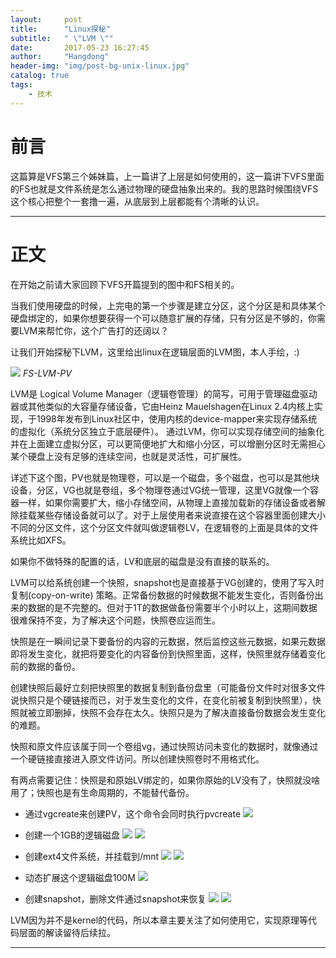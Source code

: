 ```yaml
---
layout:     post
title:      "Linux探秘"
subtitle:   " \"LVM \""
date:       2017-05-23 16:27:45 
author:     "Hangdong"
header-img: "img/post-bg-unix-linux.jpg"
catalog: true
tags:
    - 技术
---
```


# 前言 #

这篇算是VFS第三个姊妹篇，上一篇讲了上层是如何使用的，这一篇讲下VFS里面的FS也就是文件系统是怎么通过物理的硬盘抽象出来的。我的思路时候围绕VFS这个核心把整个一套撸一遍，从底层到上层都能有个清晰的认识。

---

# 正文 #

在开始之前请大家回顾下VFS开篇提到的图中和FS相关的。

当我们使用硬盘的时候，上完电的第一个步骤是建立分区，这个分区是和具体某个硬盘绑定的，如果你想要获得一个可以随意扩展的存储，只有分区是不够的，你需要LVM来帮忙你，这个广告打的还阔以？

让我们开始探秘下LVM，这里给出linux在逻辑层面的LVM图，本人手绘，:)

![](/img/in-post/LVM.png)
*FS-LVM-PV*

LVM是 Logical Volume Manager（逻辑卷管理）的简写，可用于管理磁盘驱动器或其他类似的大容量存储设备，它由Heinz Mauelshagen在Linux 2.4内核上实现，于1998年发布到Linux社区中，使用内核的device-mapper来实现存储系统的虚拟化（系统分区独立于底层硬件）。 通过LVM，你可以实现存储空间的抽象化并在上面建立虚拟分区，可以更简便地扩大和缩小分区，可以增删分区时无需担心某个硬盘上没有足够的连续空间，也就是灵活性，可扩展性。

详述下这个图，PV也就是物理卷，可以是一个磁盘，多个磁盘，也可以是其他块设备，分区，VG也就是卷组，多个物理卷通过VG统一管理，这里VG就像一个容器一样，如果你需要扩大，缩小存储空间，从物理上直接加载新的存储设备或者解除挂载某些存储设备就可以了。对于上层使用者来说直接在这个容器里面创建大小不同的分区文件，这个分区文件就叫做逻辑卷LV，在逻辑卷的上面是具体的文件系统比如XFS。

如果你不做特殊的配置的话，LV和底层的磁盘是没有直接的联系的。

LVM可以给系统创建一个快照，snapshot也是直接基于VG创建的，使用了写入时复制(copy-on-write) 策略。正常备份数据的时候数据不能发生变化，否则备份出来的数据的是不完整的。但对于1T的数据做备份需要半个小时以上，这期间数据很难保持不变，为了解决这个问题，快照卷应运而生。

快照是在一瞬间记录下要备份的内容的元数据，然后监控这些元数据，如果元数据即将发生变化，就把将要变化的内容备份到快照里面，这样，快照里就存储着变化前的数据的备份。

创建快照后最好立刻把快照里的数据复制到备份盘里（可能备份文件时对很多文件说快照只是个硬链接而已，对于发生变化的文件，在变化前被复制到快照里），快照就被立即删掉，快照不会存在太久。快照只是为了解决直接备份数据会发生变化的难题。

快照和原文件应该属于同一个卷组vg，通过快照访问未变化的数据时，就像通过一个硬链接直接进入原文件访问。所以创建快照卷时不用格式化。

有两点需要记住：快照是和原始LV绑定的，如果你原始的LV没有了，快照就没啥用了；快照也是有生命周期的，不能替代备份。

- 通过vgcreate来创建PV，这个命令会同时执行pvcreate
![](/img/in-post/post-lvm/1.png)

- 创建一个1GB的逻辑磁盘
![](/img/in-post/post-lvm/2.png)
![](/img/in-post/post-lvm/3.png)

- 创建ext4文件系统，并挂载到/mnt
![](/img/in-post/post-lvm/4.png)
![](/img/in-post/post-lvm/5.png)

- 动态扩展这个逻辑磁盘100M
![](/img/in-post/post-lvm/7.png)

- 创建snapshot，删除文件通过snapshot来恢复
![](/img/in-post/post-lvm/8snapshot.png) 
![](/img/in-post/post-lvm/9.png)

LVM因为并不是kernel的代码，所以本章主要关注了如何使用它，实现原理等代码层面的解读留待后续拉。

---


